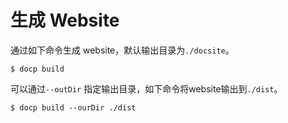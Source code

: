 # 生成 Website

通过如下命令生成 website，默认输出目录为`./docsite`。

```shell
$ docp build
```

可以通过`--outDir` 指定输出目录，如下命令将website输出到`./dist`。

```shell
$ docp build --ourDir ./dist
```

